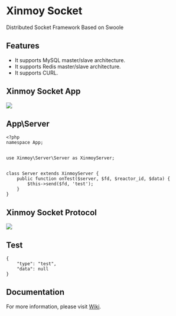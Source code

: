 # Xinmoy Socket
Distributed Socket Framework Based on Swoole
## Features
* It supports MySQL master/slave architecture.
* It supports Redis master/slave architecture.
* It supports CURL.
## Xinmoy Socket App
![](https://github.com/oakwilliams/xinmoy-socket/wiki/Xinmoy%20Socket%20App.jpg)
## App\Server
```
<?php
namespace App;


use Xinmoy\Server\Server as XinmoyServer;


class Server extends XinmoyServer {
    public function onTest($server, $fd, $reactor_id, $data) {
        $this->send($fd, 'test');
    }
}
```
## Xinmoy Socket Protocol
![](https://github.com/oakwilliams/xinmoy-socket/wiki/Xinmoy%20Socket%20Protocol.jpg)
## Test
```
{
    "type": "test",
    "data": null
}
```
## Documentation
For more information, please visit [Wiki](https://github.com/oakwilliams/xinmoy-socket/wiki).
